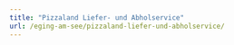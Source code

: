 ```yaml
---
title: "Pizzaland Liefer- und Abholservice"
url: /eging-am-see/pizzaland-liefer-und-abholservice/
---
```

